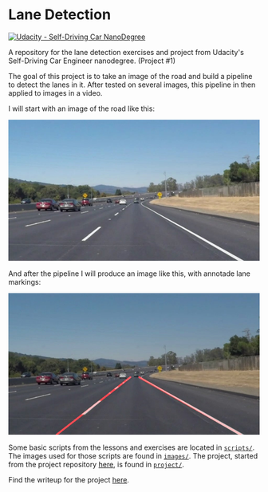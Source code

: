 # Lane Detection

[![Udacity - Self-Driving Car NanoDegree](https://s3.amazonaws.com/udacity-sdc/github/shield-carnd.svg)](http://www.udacity.com/drive)

A repository for the lane detection exercises and project from Udacity's Self-Driving Car Engineer nanodegree. (Project #1)

The goal of this project is to take an image of the road and build a pipeline to detect the lanes in it. After tested on several images, this pipeline in then applied to images in a video.

I will start with an image of the road like this:

![Image before pipeline](./project/test_images/solidWhiteCurve.jpg)

And after the pipeline I will produce an image like this, with annotade lane markings:

![Image after pipeline](./project/test_images_output/solidWhiteCurve_out.jpg)

Some basic scripts from the lessons and exercises are located in [`scripts/`](./scripts). The images used for those scripts are found in [`images/`](./scripts). The project, started from the project repository [here](), is found in [`project/`](./project).

Find the writeup for the project [here](./project/writeup.md).
